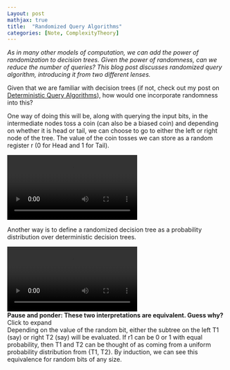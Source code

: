 ```yaml
---
Layout: post
mathjax: true
title:  "Randomized Query Algorithms"
categories: [Note, ComplexityTheory]
---
```


*As in many other models of computation, we can add the power of randomization to decision trees. Given the power of randomness, can we reduce the number of queries? This blog post discusses randomized query algorithm, introducing it from two different lenses.*

Given that we are familiar with decision trees (if not, check out my post on [Deterministic Query Algorithms](https://o-qcblog.github.io/note/complexitytheory/Deterministic-Query-Algorithms/)), how would one incorporate randomness into this?

One way of doing this will be, along with querying the input bits, in the intermediate nodes toss a coin (can also be a biased coin) and depending on whether it is head or tail, we can choose to go to either the left or right node of the tree. The value of the coin tosses we can store as a random register r (0 for Head and 1 for Tail). 

<div class="video-container">
  <video controls>
  <source src="{{ site.baseurl }}/images/Post5/P5_1.mp4" type="video/mp4">
    Here in this example we are considering a random register of size 1 (i.e. 1 bit) and an algorithm running on input $x = 10 $
  </video>
</div>

Another way is to define a randomized decision tree as a probability distribution over deterministic decision trees.

<div class="video-container">
  <video controls>
  <source src="{{ site.baseurl }}/images/Post5/P5_2.mp4" type="video/mp4">
     Here in this example we are considering probability distribution over two deterministic trees $T_1$ and $T_2$ and the algorithm runs on input $x = 10 $
  </video>
</div>

<div class="hint-box info">
  <div class="hint-box-header">
    <strong> Pause and ponder: These two interpretations are equivalent. Guess why?</strong> 
    Click to expand
  </div>
  <div class="hint-box-content">
    Depending on the value of the random bit, either the subtree on the left T1 (say) or right T2 (say) will be evaluated. If r1 can be 0 or 1 with equal probability, then T1 and T2 can be thought of as coming from a uniform probability distribution from {T1, T2}. By induction, we can see this equivalence for random bits of any size.
  </div>
</div>
